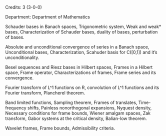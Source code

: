 Credits: 3 (3-0-0)

Department: Department of Mathematics

Schauder bases in Banach spaces, Trigonometric system, Weak and weak* bases, Characterization of Schauder bases, duality of bases, perturbation of bases.

Absolute and unconditional convergence of series in a Banach space, Unconditional bases, Characterization, Scahuder basis for C([0,1]) and it’s unconditionality.

Besel sequences and Riesz bases in Hilbert spaces, Frames in a Hilbert space, Frame operator, Characterizations of frames, Frame series and its convergence.

Fourier transform of L^1 functions on R, convolution of L^1 functions and its Fourier transform, Plancherel theorem.

Band limited functions, Sampling theorem, Frames of translates, Time- frequency shifts, Painless nonorthogonal expansions, Nyquest density, Necessary conditions for frame bounds, Wiener amalgam spaces, Zak transform, Gabor systems at the critical density, Balian-low theorem.

Wavelet frames, Frame bounds, Admissibility criteria.